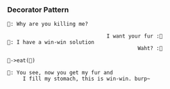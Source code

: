 ### Decorator Pattern

```
🦁: Why are you killing me?

                                I want your fur :🧔
🦁: I have a win-win solution
                                          Waht? :🧔

🦁->eat(🧔)

🦁: You see, now you get my fur and
     I fill my stomach, this is win-win. burp~
```

<!--
**alex-1900/alex-1900** is a ✨ _special_ ✨ repository because its `README.md` (this file) appears on your GitHub profile.

Here are some ideas to get you started:

- 🔭 I’m currently working on ...
- 🌱 I’m currently learning ...
- 👯 I’m looking to collaborate on ...
- 🤔 I’m looking for help with ...
- 💬 Ask me about ...
- 📫 How to reach me: ...
- 😄 Pronouns: ...
- ⚡ Fun fact: ...
-->
